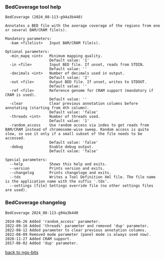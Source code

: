 ### BedCoverage tool help
	BedCoverage (2024_08-113-g94a3b440)
	
	Annotates a BED file with the average coverage of the regions from one or several BAM/CRAM file(s).
	
	Mandatory parameters:
	  -bam <filelist>   Input BAM/CRAM file(s).
	
	Optional parameters:
	  -min_mapq <int>   Minimum mapping quality.
	                    Default value: '1'
	  -in <file>        Input BED file. If unset, reads from STDIN.
	                    Default value: ''
	  -decimals <int>   Number of decimals used in output.
	                    Default value: '2'
	  -out <file>       Output BED file. If unset, writes to STDOUT.
	                    Default value: ''
	  -ref <file>       Reference genome for CRAM support (mandatory if CRAM is used).
	                    Default value: ''
	  -clear            Clear previous annotation columns before annotating (starting from 4th column).
	                    Default value: 'false'
	  -threads <int>    Number of threads used.
	                    Default value: '1'
	  -random_access    Use random access via index to get reads from BAM/CRAM instead of chromosome-wise sweep. Random access is quite slow, so use it only if a small subset of the file needs to be accessed.
	                    Default value: 'false'
	  -debug            Enable debug output.
	                    Default value: 'false'
	
	Special parameters:
	  --help            Shows this help and exits.
	  --version         Prints version and exits.
	  --changelog       Prints changeloge and exits.
	  --tdx             Writes a Tool Definition Xml file. The file name is the application name with the suffix '.tdx'.
	  --settings [file] Settings override file (no other settings files are used).
	
### BedCoverage changelog
	BedCoverage 2024_08-113-g94a3b440
	
	2024-06-26 Added 'random_access' parameter.
	2022-09-16 Added 'threads' parameter and removed 'dup' parameter.
	2022-08-12 Added parameter to clear previous annotation columns.
	2022-08-09 Removed mode parameter (panel mode is always used now).
	2020-11-27 Added CRAM support.
	2017-06-02 Added 'dup' parameter.
[back to ngs-bits](https://github.com/imgag/ngs-bits)